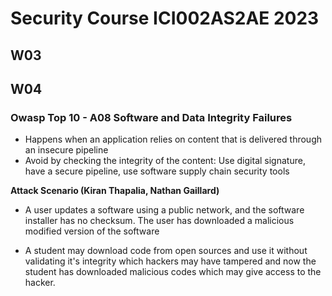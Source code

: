 # Security Course ICI002AS2AE 2023
## W03
## W04
### Owasp Top 10 - A08 Software and Data Integrity Failures
- Happens when an application relies on content that is delivered through an insecure pipeline
- Avoid by checking the integrity of the content: Use digital signature, have a secure pipeline, use software supply chain security tools

**Attack Scenario (Kiran Thapalia, Nathan Gaillard)**

- A user updates a software using a public network, and the software installer has no checksum. The user has downloaded a malicious modified version of the software

- A student may download code from open sources and use it without validating it's integrity which hackers may have tampered and now the student has downloaded malicious codes which may give access to the hacker.
